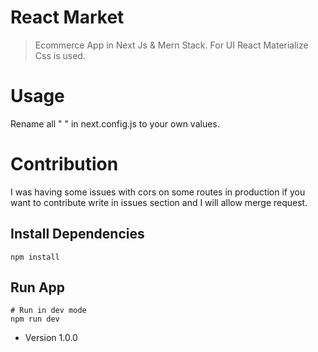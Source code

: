# React Market

>Ecommerce App in Next Js & Mern Stack. For UI React Materialize Css is used.

# Usage

Rename  all " " in next.config.js to your own values.

# Contribution
I was having some issues with cors on some routes in production if you want to contribute write in issues section and I will allow merge request.

## Install Dependencies
```
npm install
```

## Run App
```
# Run in dev mode
npm run dev

```

- Version 1.0.0
